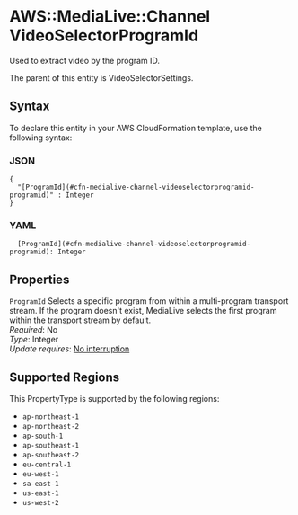 # AWS::MediaLive::Channel VideoSelectorProgramId<a name="aws-properties-medialive-channel-videoselectorprogramid"></a>

Used to extract video by the program ID\.

The parent of this entity is VideoSelectorSettings\.

## Syntax<a name="aws-properties-medialive-channel-videoselectorprogramid-syntax"></a>

To declare this entity in your AWS CloudFormation template, use the following syntax:

### JSON<a name="aws-properties-medialive-channel-videoselectorprogramid-syntax.json"></a>

```
{
  "[ProgramId](#cfn-medialive-channel-videoselectorprogramid-programid)" : Integer
}
```

### YAML<a name="aws-properties-medialive-channel-videoselectorprogramid-syntax.yaml"></a>

```
  [ProgramId](#cfn-medialive-channel-videoselectorprogramid-programid): Integer
```

## Properties<a name="aws-properties-medialive-channel-videoselectorprogramid-properties"></a>

`ProgramId`  <a name="cfn-medialive-channel-videoselectorprogramid-programid"></a>
Selects a specific program from within a multi\-program transport stream\. If the program doesn't exist, MediaLive selects the first program within the transport stream by default\.  
*Required*: No  
*Type*: Integer  
*Update requires*: [No interruption](https://docs.aws.amazon.com/AWSCloudFormation/latest/UserGuide/using-cfn-updating-stacks-update-behaviors.html#update-no-interrupt)

## Supported Regions

This PropertyType is supported by the following regions:

- `ap-northeast-1`
- `ap-northeast-2`
- `ap-south-1`
- `ap-southeast-1`
- `ap-southeast-2`
- `eu-central-1`
- `eu-west-1`
- `sa-east-1`
- `us-east-1`
- `us-west-2`
